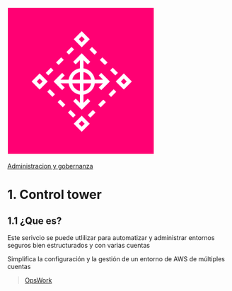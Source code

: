 ![Amazon Control Tower](../00_assets/Administracion%20y%20gobernanza/controltower-icon.png)

[Administracion y gobernanza](../6-Administracion_y_Gobernanza/)

# 1. Control tower 

## 1.1 ¿Que es?

Este serivcio se puede utlilizar para automatizar y administrar entornos seguros bien estructurados y con varias cuentas

Simplifica la configuración y la gestión de un entorno de AWS de múltiples cuentas


>[OpsWork](../6-Administracion_y_Gobernanza/OpsWork.md)